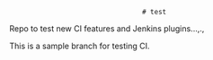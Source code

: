                                      # test
Repo to test new CI features and Jenkins plugins...,.,

This is a sample branch for testing CI. 
